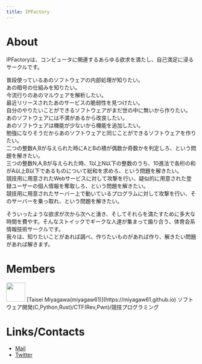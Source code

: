 ```yaml
---
title: IPFactory
---
```


# About

IPFactoryは、コンピュータに関連するあらゆる欲求を満たし、自己満足に浸るサークルです。

普段使っているあのソフトウェアの内部処理が知りたい。  
あの暗号の仕組みを知りたい。  
今流行りのあのマルウェアを解析したい。  
最近リリースされたあのサービスの脆弱性を見つけたい。  
自分のやりたいことができるソフトウェアがまだ世の中に無いから作りたい。  
あのソフトウェアには不満があるから改良したい。  
あのソフトウェアは機能が少ないから機能を追加したい。  
勉強になりそうだからあのソフトウェアと同じことができるソフトウェアを作りたい。  
二つの整数A,Bが与えられた時にAとBの積が偶数か奇数かを判定しろ、という問題を解きたい。  
三つの整数N,A,Bが与えられた時、1以上N以下の整数のうち、10進法で各桁の和がA以上B以下であるものについて総和を求めろ、という問題を解きたい。  
競技用に用意されたWebサービスに対して攻撃を行い、疑似的に用意された登録ユーザーの個人情報を奪取しろ、という問題を解きたい。  
競技用に用意されたサーバー上で動いているプログラムに対して攻撃を行い、そのサーバーを乗っ取れ、という問題を解きたい。  

そういったような欲求が次から次へと湧き、そしてそれらを満たすために多大な時間を費やす。そんなストイックでギークな人達が集まって煽り合う、体育会系情報技術サークルです。  
我々は、知りたいことがあれば調べ、作りたいものがあれば作り、解きたい問題があれば解きます。

# Members

<img src="https://pbs.twimg.com/profile_images/735412795919892480/w2cAqdfV_400x400.jpg" width="50px" height="50px">
[Taisei Miyagawa(miyagaw61)](https://miyagaw61.github.io)  
ソフトウェア開発(C,Python,Rust)/CTF(Rev,Pwn)/競技プログラミング

# Links/Contacts

- [Mail](mailto:ipfactory@gn.iwasaki.ac.jp)
- [Twitter](https://twitter.com/_ipfactory_)
